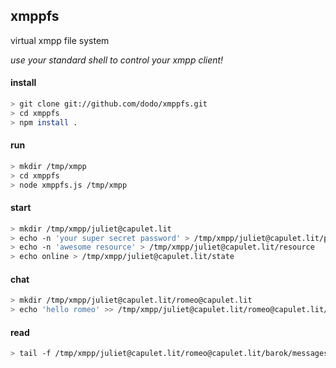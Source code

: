 ## xmppfs
virtual xmpp file system

_use your standard shell to control your xmpp client!_

#### install

```bash
> git clone git://github.com/dodo/xmppfs.git
> cd xmppfs
> npm install .
```

#### run

```bash
> mkdir /tmp/xmpp
> cd xmppfs
> node xmppfs.js /tmp/xmpp
```

#### start

```bash
> mkdir /tmp/xmpp/juliet@capulet.lit
> echo -n 'your super secret password' > /tmp/xmpp/juliet@capulet.lit/password
> echo -n 'awesome resource' > /tmp/xmpp/juliet@capulet.lit/resource
> echo online > /tmp/xmpp/juliet@capulet.lit/state
```

#### chat

```bash
> mkdir /tmp/xmpp/juliet@capulet.lit/romeo@capulet.lit
> echo 'hello romeo' >> /tmp/xmpp/juliet@capulet.lit/romeo@capulet.lit/undefined/messages
```

#### read

```bash
> tail -f /tmp/xmpp/juliet@capulet.lit/romeo@capulet.lit/barok/messages
```
